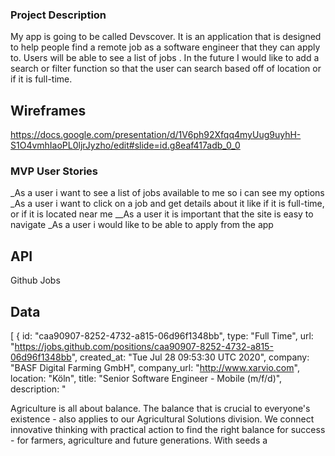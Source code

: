 ### Project Description

My app is going to be called Devscover. It is an application that is designed to help people find a remote job as a software engineer that they can apply to. Users will be able to see a list of jobs . In the future I would like to add a search or filter function so that the user can search based off of location or if it is full-time.

## Wireframes
https://docs.google.com/presentation/d/1V6ph92Xfqq4myUug9uyhH-S1O4vmhIaoPL0ljrJyzho/edit#slide=id.g8eaf417adb_0_0


### MVP User Stories

_As a user i want to see a list of jobs available to me so i can see my options
_As a user i want to click on a job and get details about it like if it is full-time, or if it is located near me
__As a user it is important that the site is easy to navigate
_As a user i would like to be able to apply from the app

## API
Github Jobs

## Data

[
{
id: "caa90907-8252-4732-a815-06d96f1348bb",
type: "Full Time",
url: "https://jobs.github.com/positions/caa90907-8252-4732-a815-06d96f1348bb",
created_at: "Tue Jul 28 09:53:30 UTC 2020",
company: "BASF Digital Farming GmbH",
company_url: "http://www.xarvio.com",
location: "Köln",
title: "Senior Software Engineer - Mobile (m/f/d)",
description: "<p>Agriculture is all about balance. The balance that is crucial to everyone's existence - also applies to our Agricultural Solutions division. We connect innovative thinking with practical action to find the right balance for success - for farmers, agriculture and future generations. With seeds a
